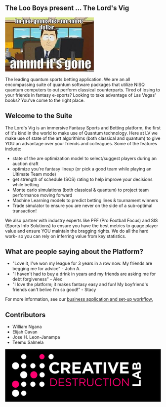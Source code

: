 ##  The Loo Boys present ... The Lord's Vig

![joke](img/bet.jpg)

The leading quantum sports betting application. We are an all encompassing suite of quantum software packages that utilize NISQ quantum computers to out perform classical counterparts. Tired of losing to your friends in fantasy e-sports? Looking to take advantage of Las Vegas' books? You've come to the right place.

## Welcome to the Suite

The Lord's Vig is an immersive Fantasy Sports and Betting platform, the first of it's kind in the world to make use of Quantum technology. Here at LV we make use of state of the art algorithims (both classical and quantum) to give YOU an advantage over your friends and colleagues. Some of the features include:

- state of the are optimization model to select/suggest players during an auction draft
- optimize you're fantasy lineup (or pick a good team while playing an Ultimate Team mode)
- get strength of schedule (SOS) rating to help improve your decisions while betting
- Monte carlo simulations (both classical & quantum) to project team performance moving forward
- Machine Learning models to predict betting lines & tournament winners
- Trade simulator to ensure you are never on the side of a sub-optimal transaction!

We also partner with industry experts like PFF (Pro Football Focus) and SIS (Sports Info Solutions) to ensure you have the best metrics to guage player value and ensure YOU maintain the bragging rights. We do all the hard work- so you can rely on inferring value from key statistics. 

## What are people saying about the Platform?

- "Love it, I've won my league for 3 years in a row now. My friends are begging me for advice" - John A.
- "I haven't had to buy a drink in years and my friends are asking me for debt forgiveness" - Alex 
- "I love the platform; it makes fantasy easy and fun! My boyfriend's friends can't belive I'm so good!" - Stacy

For more information, see our [<ins>business application and set-up workflow</ins>. ](Business_app.md)


## Contributors 

- William Ngana
- Elijah Cavan
- Jose H. Leon-Janampa
- Teemu Salmela

![cdl](img/cdl.jpg)
